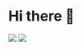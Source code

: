 # Hi there 👋

<!--- 🔭 I’m currently working on ...
- 🌱 I’m currently learning C++
 👯 I’m looking to collaborate on ...
- 🤔 I’m looking for help with ...
- 💬 Ask me about ...
- 📫 How to reach me: ...
- 😄 Pronouns: ...
- ⚡ Fun fact: ... -->

<img src="https://github-readme-stats.vercel.app/api?username=facundolema&show_icons=true&theme=transparent" />
<img src="https://github-readme-stats.vercel.app/api/top-langs/?username=facundolema&theme=transparent" />
